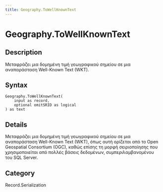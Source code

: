 ```yaml
---
title: Geography.ToWellKnownText
---
```


# Geography.ToWellKnownText


## Description

Μεταφράζει μια δομημένη τιμή γεωγραφικού σημείου σε μια αναπαράσταση Well-Known Text (WKT).


## Syntax

```powerquery
Geography.ToWellKnownText(
    input as record,
    optional omitSRID as logical
) as text
```


## Details

Μεταφράζει μια δομημένη τιμή γεωγραφικού σημείου σε μια αναπαράσταση Well-Known Text (WKT), όπως αυτή ορίζεται από το Open Geospatial Consortium (OGC), καθώς επίσης τη μορφή σειριοποίησης που χρησιμοποιείται από πολλές βάσεις δεδομένων, συμπεριλαμβανομένου του SQL Server.



## Category
Record.Serialization
